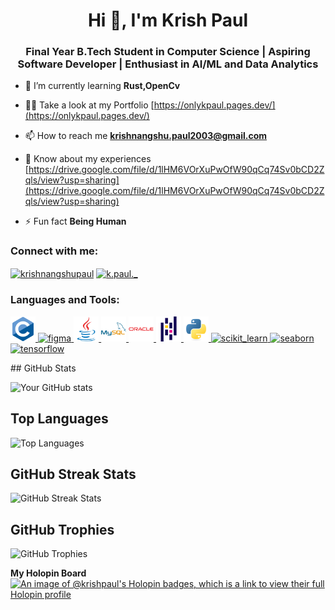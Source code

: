 <h1 align="center">Hi 👋, I'm Krish Paul </h1>
<h3 align="center">Final Year B.Tech Student in Computer Science | Aspiring Software Developer | Enthusiast in AI/ML and Data Analytics</h3>

- 🌱 I’m currently learning **Rust,OpenCv**

- 👨‍💻 Take a look at my Portfolio [https://onlykpaul.pages.dev/](https://onlykpaul.pages.dev/)

- 📫 How to reach me **krishnangshu.paul2003@gmail.com**

- 📄 Know about my experiences [https://drive.google.com/file/d/1lHM6VOrXuPwOfW90qCq74Sv0bCD2Zqls/view?usp=sharing](https://drive.google.com/file/d/1lHM6VOrXuPwOfW90qCq74Sv0bCD2Zqls/view?usp=sharing)

- ⚡ Fun fact **Being Human**

<h3 align="left">Connect with me:</h3>
<p align="left">
<a href="https://linkedin.com/in/krishnangshupaul" target="blank"><img align="center" src="https://raw.githubusercontent.com/rahuldkjain/github-profile-readme-generator/master/src/images/icons/Social/linked-in-alt.svg" alt="krishnangshupaul" height="30" width="40" /></a>
<a href="https://instagram.com/k.paul._" target="blank"><img align="center" src="https://raw.githubusercontent.com/rahuldkjain/github-profile-readme-generator/master/src/images/icons/Social/instagram.svg" alt="k.paul._" height="30" width="40" /></a>
</p>

<h3 align="left">Languages and Tools:</h3>
<p align="left"> <a href="https://www.cprogramming.com/" target="_blank" rel="noreferrer"> <img src="https://raw.githubusercontent.com/devicons/devicon/master/icons/c/c-original.svg" alt="c" width="40" height="40"/> </a> <a href="https://www.figma.com/" target="_blank" rel="noreferrer"> <img src="https://www.vectorlogo.zone/logos/figma/figma-icon.svg" alt="figma" width="40" height="40"/> </a> <a href="https://www.java.com" target="_blank" rel="noreferrer"> <img src="https://raw.githubusercontent.com/devicons/devicon/master/icons/java/java-original.svg" alt="java" width="40" height="40"/> </a> <a href="https://www.mysql.com/" target="_blank" rel="noreferrer"> <img src="https://raw.githubusercontent.com/devicons/devicon/master/icons/mysql/mysql-original-wordmark.svg" alt="mysql" width="40" height="40"/> </a> <a href="https://www.oracle.com/" target="_blank" rel="noreferrer"> <img src="https://raw.githubusercontent.com/devicons/devicon/master/icons/oracle/oracle-original.svg" alt="oracle" width="40" height="40"/> </a> <a href="https://pandas.pydata.org/" target="_blank" rel="noreferrer"> <img src="https://raw.githubusercontent.com/devicons/devicon/2ae2a900d2f041da66e950e4d48052658d850630/icons/pandas/pandas-original.svg" alt="pandas" width="40" height="40"/> </a> <a href="https://www.python.org" target="_blank" rel="noreferrer"> <img src="https://raw.githubusercontent.com/devicons/devicon/master/icons/python/python-original.svg" alt="python" width="40" height="40"/> </a> <a href="https://scikit-learn.org/" target="_blank" rel="noreferrer"> <img src="https://upload.wikimedia.org/wikipedia/commons/0/05/Scikit_learn_logo_small.svg" alt="scikit_learn" width="40" height="40"/> </a> <a href="https://seaborn.pydata.org/" target="_blank" rel="noreferrer"> <img src="https://seaborn.pydata.org/_images/logo-mark-lightbg.svg" alt="seaborn" width="40" height="40"/> </a> <a href="https://www.tensorflow.org" target="_blank" rel="noreferrer"> <img src="https://www.vectorlogo.zone/logos/tensorflow/tensorflow-icon.svg" alt="tensorflow" width="40" height="40"/> </a> </p>
## GitHub Stats

![Your GitHub stats](https://github-readme-stats.vercel.app/api?username=Krish-Paul&show_icons=true&theme=tokyonight)

## Top Languages

![Top Languages](https://github-readme-stats.vercel.app/api/top-langs/?username=Krish-Paul&layout=compact&theme=tokyonight)

## GitHub Streak Stats

![GitHub Streak Stats](https://github-readme-streak-stats.herokuapp.com/?user=Krish-Paul&theme=tokyonight)

## GitHub Trophies

![GitHub Trophies](https://github-profile-trophy.vercel.app/?username=Krish-Paul&theme=tokyonight)

**My Holopin Board**
<a href="https://holopin.io/@krishpaul">
    <img src="https://holopin.me/krishpaul" alt="An image of @krishpaul's Holopin badges, which is a link to view their full Holopin profile">
</a>

